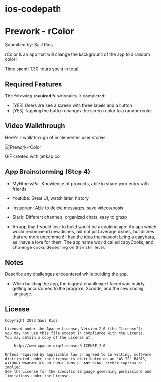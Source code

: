 # ios-codepath

# Prework - rColor

Submitted by: Saul Rios

rColor is an app that will change the background of the app to a random color!

Time spent: 1.30 hours spent in total

## Required Features

The following **required** functionality is completed:

- [YES] Users are see a screen with three labels and a button
- [YES] Tapping the button changes the screen color to a random color
 
## Video Walkthrough

Here's a walkthrough of implemented user stories:

<img src='(https://media.giphy.com/media/v1.Y2lkPTc5MGI3NjExd2s5MXBtZ3B2dWk5dmV0dTk0OG4xcXZ0dGl0cXFzYTh4d3ZqcGUzMyZlcD12MV9pbnRlcm5hbF9naWZfYnlfaWQmY3Q9Zw/huBl6gAmQY9qbFcNmm/giphy.gif)' title='Prework-rColor' width='' alt='Prework-rColor' />

<!-- Replace this with whatever GIF tool you used! -->
GIF created with getkap.co  
<!-- Recommended tools:
[Kap](https://getkap.co/) for macOS
[ScreenToGif](https://www.screentogif.com/) for Windows
[peek](https://github.com/phw/peek) for Linux. -->

## App Brainstorming (Step 4)

-  MyFitnessPal: Knowledge of products, able to share your entry with friends
-  Youtube: Great UI, watch later, history 
-  Instagram: Able to delete messages, save videos/posts
-  Slack: Different channels, organized chats, easy to grasp

- An app that I would love to build would be a cooking app. An app which would recommend new dishes, but not just average dishes, but dishes that are more uncommon! I had the idea the mascott being a capybara, as I have a love for them. The app name would called capyCooks, and challenge cooks depedning on their skill level. 

## Notes

Describe any challenges encountered while building the app.

- When building the app, the biggest chanllenge I faced was mainly getting accustomed to the program, Xcodde, and the new coding language.
  
## License

    Copyright 2023 Saul Rios

    Licensed under the Apache License, Version 2.0 (the "License");
    you may not use this file except in compliance with the License.
    You may obtain a copy of the License at

        http://www.apache.org/licenses/LICENSE-2.0

    Unless required by applicable law or agreed to in writing, software
    distributed under the License is distributed on an "AS IS" BASIS,
    WITHOUT WARRANTIES OR CONDITIONS OF ANY KIND, either express or implied.
    See the License for the specific language governing permissions and
    limitations under the License.
